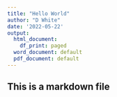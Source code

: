 ```yaml
---
title: "Hello World"
author: "D White"
date: '2022-05-22'
output:
  html_document:
    df_print: paged
  word_document: default
  pdf_document: default
---
```


## This is a markdown file
